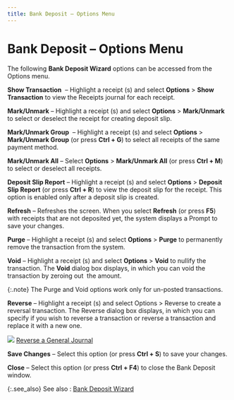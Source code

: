 ```yaml
---
title: Bank Deposit – Options Menu
---
```


# Bank Deposit – Options Menu


The following **Bank Deposit 
 Wizard** options can be accessed from the Options menu.


**Show Transaction**   – Highlight  a receipt (s) and select **Options**  > **Show Transaction** to view  the Receipts journal for each receipt.


**Mark/Unmark** – Highlight  a receipt (s) and select **Options**  > **Mark/Unmark** to select or  deselect the receipt for creating deposit slip.


**Mark/Unmark Group**   – Highlight  a receipt (s) and select **Options**  > **Mark/Unmark Group** (or press  **Ctrl + G**) to select all receipts  of the same payment method.


**Mark/Unmark All** –  Select **Options** > **Mark/Unmark 
 All** (or press **Ctrl + M**)  to select or deselect all receipts.


**Deposit Slip Report**  – Highlight a receipt (s) and select **Options**  > **Deposit Slip Report** (or press  **Ctrl + R**) to view the deposit  slip for the receipt. This option is enabled only after a deposit slip  is created.


**Refresh** – Refreshes  the screen. When you select **Refresh**  (or press **F5**) with receipts that  are not deposited yet, the system displays a Prompt to save your changes.


**Purge** – Highlight  a receipt (s) and select **Options**  > **Purge** to permanently remove  the transaction from the system.


**Void** – Highlight  a receipt (s) and select **Options**  > **Void** to nullify the transaction.  The **Void** dialog box displays,  in which you can void the transaction by zeroing out  the  amount.


{:.note}
The Purge and Void options work only for un-posted  transactions.


**Reverse** – Highlight  a receipt (s) and select Options > Reverse to create a reversal transaction.  The Reverse dialog box displays, in which you can specify if you wish  to reverse a transaction or reverse a transaction and replace it with  a new one.


![]({{site.acc_baseurl}}/img/lens.gif) [Reverse  a General Journal]({{site.acc_baseurl}}/general-journals/processes/common-jrnl-proc/reverse_a_general_journal_acc.html)


**Save Changes** – Select  this option (or press **Ctrl + S**)  to save your changes.


**Close** – Select this  option (or press **Ctrl + F4**) to  close the Bank Deposit window.


{:.see_also}
See also
: [Bank Deposit  Wizard]({{site.acc_baseurl}}/end-of-day-procedures/bank-deposit-wizard/bank_deposit_wizard_acc.html)
